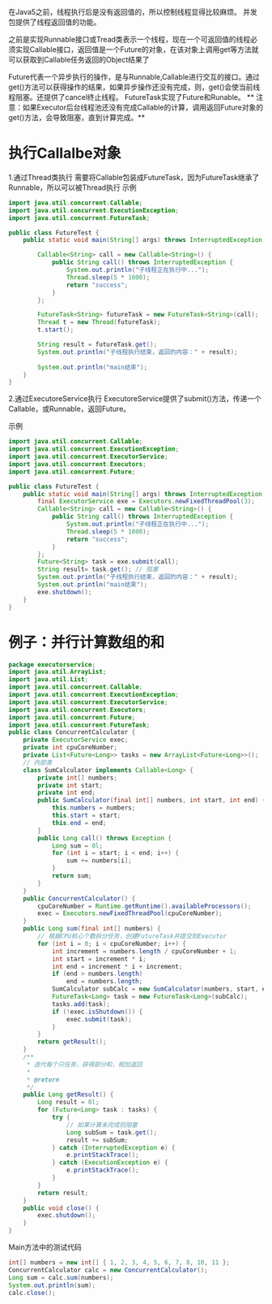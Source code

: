 在Java5之前，线程执行后是没有返回值的，所以控制线程显得比较麻烦。
并发包提供了线程返回值的功能。

之前是实现Runnable接口或Tread类表示一个线程，现在一个可返回值的线程必须实现Callable接口，返回值是一个Future的对象，在该对象上调用get等方法就可以获取到Callable任务返回的Object结果了

Future<V>代表一个异步执行的操作，是与Runnable,Callable进行交互的接口。通过get()方法可以获得操作的结果，如果异步操作还没有完成，则，get()会使当前线程阻塞。还提供了cancel终止线程。
FutureTask<V>实现了Future<V>和Runable<V>。
** 注意：如果Executor后台线程池还没有完成Callable的计算，调用返回Future对象的get()方法，会导致阻塞，直到计算完成。**



# 执行Callalbe对象
1.通过Thread类执行
需要将Callable包装成FutureTask，因为FutureTask继承了Runnable，所以可以被Thread执行
示例
```java
import java.util.concurrent.Callable;
import java.util.concurrent.ExecutionException;
import java.util.concurrent.FutureTask;

public class FutureTest {
	public static void main(String[] args) throws InterruptedException, ExecutionException {

		Callable<String> call = new Callable<String>() {
			public String call() throws InterruptedException {
				System.out.println("子线程正在执行中...");
				Thread.sleep(5 * 1000);
				return "success";
			}
		};

		FutureTask<String> futureTask = new FutureTask<String>(call);
		Thread t = new Thread(futureTask);
		t.start();

		String result = futureTask.get();
		System.out.println("子线程执行结束，返回的内容：" + result);
		
		System.out.println("main结束");
	}
}
```

2.通过ExecutoreService执行
ExecutoreService提供了submit()方法，传递一个Callable，或Runnable，返回Future。

示例
```java
import java.util.concurrent.Callable;
import java.util.concurrent.ExecutionException;
import java.util.concurrent.ExecutorService;
import java.util.concurrent.Executors;
import java.util.concurrent.Future;

public class FutureTest {
	public static void main(String[] args) throws InterruptedException, ExecutionException {
		final ExecutorService exe = Executors.newFixedThreadPool(3);
		Callable<String> call = new Callable<String>() {
			public String call() throws InterruptedException {
				System.out.println("子线程正在执行中...");
				Thread.sleep(5 * 1000);
				return "success";
			}
		};
		Future<String> task = exe.submit(call);
		String result= task.get(); // 阻塞
		System.out.println("子线程执行结束，返回的内容：" + result);
		System.out.println("main结束");
		exe.shutdown();
	}
}
```


# 例子：并行计算数组的和
```java
package executorservice;
import java.util.ArrayList;
import java.util.List;
import java.util.concurrent.Callable;
import java.util.concurrent.ExecutionException;
import java.util.concurrent.ExecutorService;
import java.util.concurrent.Executors;
import java.util.concurrent.Future;
import java.util.concurrent.FutureTask;
public class ConcurrentCalculator {
	private ExecutorService exec;
	private int cpuCoreNumber;
	private List<Future<Long>> tasks = new ArrayList<Future<Long>>();
	// 内部类
	class SumCalculator implements Callable<Long> {
		private int[] numbers;
		private int start;
		private int end;
		public SumCalculator(final int[] numbers, int start, int end) {
			this.numbers = numbers;
			this.start = start;
			this.end = end;
		}
		public Long call() throws Exception {
			Long sum = 0l;
			for (int i = start; i < end; i++) {
				sum += numbers[i];
			}
			return sum;
		}
	}
	public ConcurrentCalculator() {
		cpuCoreNumber = Runtime.getRuntime().availableProcessors();
		exec = Executors.newFixedThreadPool(cpuCoreNumber);
	}
	public Long sum(final int[] numbers) {
		// 根据CPU核心个数拆分任务，创建FutureTask并提交到Executor
		for (int i = 0; i < cpuCoreNumber; i++) {
			int increment = numbers.length / cpuCoreNumber + 1;
			int start = increment * i;
			int end = increment * i + increment;
			if (end > numbers.length)
				end = numbers.length;
			SumCalculator subCalc = new SumCalculator(numbers, start, end);
			FutureTask<Long> task = new FutureTask<Long>(subCalc);
			tasks.add(task);
			if (!exec.isShutdown()) {
				exec.submit(task);
			}
		}
		return getResult();
	}
	/**
	 * 迭代每个只任务，获得部分和，相加返回
	 * 
	 * @return
	 */
	public Long getResult() {
		Long result = 0l;
		for (Future<Long> task : tasks) {
			try {
				// 如果计算未完成则阻塞
				Long subSum = task.get();
				result += subSum;
			} catch (InterruptedException e) {
				e.printStackTrace();
			} catch (ExecutionException e) {
				e.printStackTrace();
			}
		}
		return result;
	}
	public void close() {
		exec.shutdown();
	}
}
```
Main方法中的测试代码
```java
int[] numbers = new int[] { 1, 2, 3, 4, 5, 6, 7, 8, 10, 11 };
ConcurrentCalculator calc = new ConcurrentCalculator();
Long sum = calc.sum(numbers);
System.out.println(sum);
calc.close();
```


